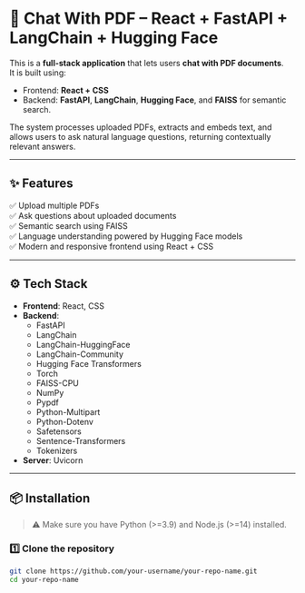 # 📄 Chat With PDF – React + FastAPI + LangChain + Hugging Face

This is a **full-stack application** that lets users **chat with PDF documents**.  
It is built using:
- Frontend: **React + CSS**
- Backend: **FastAPI**, **LangChain**, **Hugging Face**, and **FAISS** for semantic search.

The system processes uploaded PDFs, extracts and embeds text, and allows users to ask natural language questions, returning contextually relevant answers.

---

## ✨ Features

✅ Upload multiple PDFs  
✅ Ask questions about uploaded documents  
✅ Semantic search using FAISS  
✅ Language understanding powered by Hugging Face models  
✅ Modern and responsive frontend using React + CSS

---

## ⚙️ Tech Stack

- **Frontend**: React, CSS  
- **Backend**:
  - FastAPI
  - LangChain
  - LangChain-HuggingFace
  - LangChain-Community
  - Hugging Face Transformers
  - Torch
  - FAISS-CPU
  - NumPy
  - Pypdf
  - Python-Multipart
  - Python-Dotenv
  - Safetensors
  - Sentence-Transformers
  - Tokenizers
- **Server**: Uvicorn

---

## 📦 Installation

> ⚠️ Make sure you have Python (>=3.9) and Node.js (>=14) installed.

### 1️⃣ Clone the repository
```bash
git clone https://github.com/your-username/your-repo-name.git
cd your-repo-name
